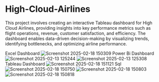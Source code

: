 # High-Cloud-Airlines
This project involves creating an interactive Tableau dashboard for High Cloud Airlines, providing insights into key performance metrics such as flight operations, revenue, customer satisfaction, and efficiency. The dashboard enables data-driven decision-making by visualizing trends, identifying bottlenecks, and optimizing airline performance.

Excel Dashboard
![Screenshot 2025-02-18 150309](https://github.com/user-attachments/assets/e4757919-29c5-4bb8-a05d-06e9a7844264)
Power Bi Dashboard
![Screenshot 2025-02-13 125244](https://github.com/user-attachments/assets/abcd755c-25a5-4de6-a65c-fd9a155facaa)
![Screenshot 2025-02-13 125308](https://github.com/user-attachments/assets/6616462e-d4e2-4dd3-8eeb-25bbb06e6ab2)
Tableau Dashboard
![Screenshot 2025-02-18 151121](https://github.com/user-attachments/assets/e16fdb4c-7f0f-4aa2-aacd-ddc4ffcbd51b)
Sql
![Screenshot 2025-02-18 150750](https://github.com/user-attachments/assets/9ec83123-1002-4bc2-bb2e-ef0e5548f777)
![Screenshot 2025-02-18 150803](https://github.com/user-attachments/assets/4a55007f-f15d-4044-9d7a-0cefd1daefd0)
![Screenshot 2025-02-18 150818](https://github.com/user-attachments/assets/075e8fe4-0adb-409d-8011-e21db608a2a5)





